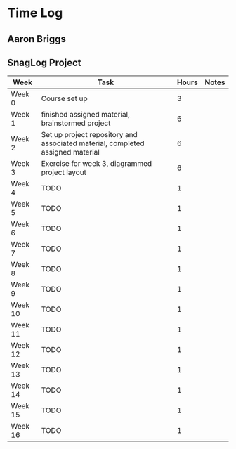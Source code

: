 # Time Log
## Aaron Briggs
## SnagLog Project 

| Week | Task | Hours | Notes|
|------|------|-------|------|
|Week 0| Course set up | 3 | |
|Week 1| finished assigned material, brainstormed project | 6 | |
|Week 2| Set up project repository and associated material, completed assigned material| 6 | |
|Week 3| Exercise for week 3, diagrammed project layout  | 6  |   | 
|Week 4| TODO | 1  |   | 
|Week 5| TODO | 1  |   | 
|Week 6| TODO | 1  |   | 
|Week 7| TODO | 1  |   | 
|Week 8| TODO | 1  |   | 
|Week 9| TODO | 1  |   | 
|Week 10| TODO | 1  |   | 
|Week 11| TODO | 1  |   | 
|Week 12| TODO | 1  |   | 
|Week 13| TODO | 1  |   | 
|Week 14| TODO | 1  |   | 
|Week 15| TODO | 1  |   | 
|Week 16| TODO | 1 | |
